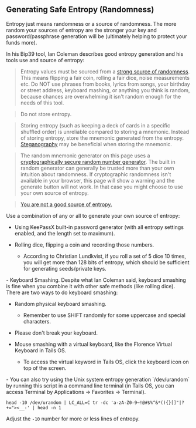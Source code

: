 ## Generating Safe Entropy (Randomness)

Entropy just means randomness or a source of randomness. The more random your sources of entropy are the stronger your key and password/passphrase generation will be (ultimately helping to protect your funds more).

In his Bip39 tool, Ian Coleman describes good entropy generation and his tools use and source of entropy:

>Entropy values must be sourced from a [strong source of randomness](https://en.wikipedia.org/wiki/Random_number_generation). This means flipping a fair coin, rolling a fair dice, noise measurements etc. Do NOT use phrases from books, lyrics from songs, your birthday or street address, keyboard mashing, or anything you think is random, because chances are overwhelming it isn't random enough for the needs of this tool.

>Do not store entropy.

>Storing entropy (such as keeping a deck of cards in a specific shuffled order) is unreliable compared to storing a mnemonic. Instead of storing entropy, store the mnemonic generated from the entropy. [Steganography](https://en.wikipedia.org/wiki/Steganography#Physical) may be beneficial when storing the mnemonic.

>The random mnemonic generator on this page uses a [cryptographically secure random number generator](https://developer.mozilla.org/en-US/docs/Web/API/RandomSource/getRandomValues). The built in random generator can generally be trusted more than your own intuition about randomness. If cryptographic randomness isn't available in your browser, this page will show a warning and the generate button will not work. In that case you might choose to use your own source of entropy.

>[You are not a good source of entropy.](https://bitcointalk.org/index.php?topic=311000.msg3345309#msg3345309)

Use a combination of any or all to generate your own source of entropy:
- Using KeePassX built-in password generator (with all entropy settings enabled, and the length set to maximum).

- Rolling dice, flipping a coin and recording those numbers.

  - According to Christian Lundkvist, if you roll a set of 5 dice 10 times, you will get more than 128 bits of entropy, which should be sufficient for generating seeds/private keys.
<p></p>
- Keyboard Smashing. Despite what Ian Coleman said, keyboard smashing is fine when you combine it with other safe methods (like rolling dice). There are two ways to do keyboard smashing:

  - Random physical keyboard smashing.
 
     - Remember to use SHIFT randomly for some uppercase and special characters.
   
   - Please don't break your keyboard.

  - Mouse smashing with a virtual keyboard, like the Florence Virtual Keyboard in Tails OS.

      - To access the virtual keyword in Tails OS, click the keyboard icon on top of the screen.
<p></p>
- You can also try using the Unix system entropy generation `/dev/urandom` by running this script in a command line terminal (in Tails OS, you can access Terminal by Applications -> Favorites -> Terminal).

```
head -10 /dev/urandom | LC_ALL=C tr -dc 'a-zA-Z0-9~!@#$%^&*(){}[]"|?+="><__-' | head -n 1
```
	
Adjust the `-10` number for more or less lines of entropy.

